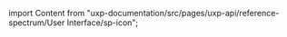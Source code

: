 
import Content from "uxp-documentation/src/pages/uxp-api/reference-spectrum/User Interface/sp-icon";

<Content query="product=photoshop"/>
